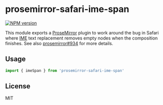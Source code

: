 # prosemirror-safari-ime-span

[![NPM version](https://img.shields.io/npm/v/prosemirror-safari-ime-span?color=a1b858&label=)](https://www.npmjs.com/package/prosemirror-safari-ime-span)

This module exports a [ProseMirror] plugin to work around the bug in Safari
where [IME] text replacement removes empty nodes when the composition finishes.
See also [prosemirror#934] for more details.

## Usage

```ts
import { imeSpan } from 'prosemirror-safari-ime-span'
```

## License

MIT

[ProseMirror]: https://prosemirror.net/
[IME]: https://developer.mozilla.org/en-US/docs/Glossary/Input_method_editor
[prosemirror#934]: https://github.com/ProseMirror/prosemirror/issues/934
